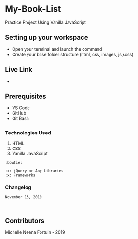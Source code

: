 # My-Book-List
Practice Project Using Vanilla JavaScript

## Setting up your workspace

- Open your terminal and launch the command 
- Create your base folder structure (html, css, images, js,scss)

## Live Link
- 

## Prerequisites

 - VS Code
 - GitHub
 - Git Bash

##

### Technologies Used

1. HTML
2. CSS
3. Vanilla JavaScript


```
:bowtie:

:x: jQuery or Any Libraries
:x: Frameworks

```

### Changelog 


```
November 15, 2019



```


## Contributors

Michelle Neena Fortuin - 2019

